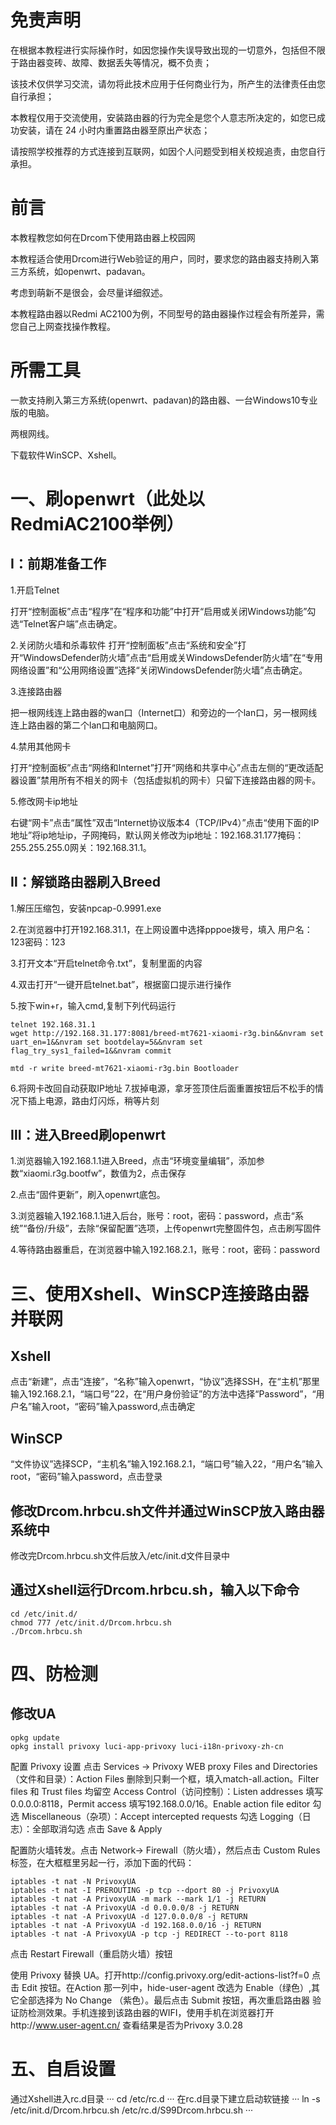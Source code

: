 # 免责声明
在根据本教程进行实际操作时，如因您操作失误导致出现的一切意外，包括但不限于路由器变砖、故障、数据丢失等情况，概不负责；

该技术仅供学习交流，请勿将此技术应用于任何商业行为，所产生的法律责任由您自行承担；

本教程仅用于交流使用，安装路由器的行为完全是您个人意志所决定的，如您已成功安装，请在 24 小时内重置路由器至原出产状态；

请按照学校推荐的方式连接到互联网，如因个人问题受到相关校规追责，由您自行承担。
# 前言
本教程教您如何在Drcom下使用路由器上校园网

本教程适合使用Drcom进行Web验证的用户，同时，要求您的路由器支持刷入第三方系统，如openwrt、padavan。

考虑到萌新不是很会，会尽量详细叙述。

本教程路由器以Redmi AC2100为例，不同型号的路由器操作过程会有所差异，需您自己上网查找操作教程。

# 所需工具
一款支持刷入第三方系统(openwrt、padavan)的路由器、一台Windows10专业版的电脑。

两根网线。

下载软件WinSCP、Xshell。

# 一、刷openwrt（此处以RedmiAC2100举例）
## Ⅰ：前期准备工作
1.开启Telnet

打开“控制面板”点击“程序”在“程序和功能”中打开“启用或关闭Windows功能”勾选“Telnet客户端”点击确定。

2.关闭防火墙和杀毒软件
打开“控制面板”点击“系统和安全”打开“WindowsDefender防火墙”点击“启用或关WindowsDefender防火墙”在“专用网络设置”和“公用网络设置”选择“关闭WindowsDefender防火墙”点击确定。

3.连接路由器

把一根网线连上路由器的wan口（Internet口）和旁边的一个lan口，另一根网线连上路由器的第二个lan口和电脑网口。

4.禁用其他网卡

打开“控制面板”点击“网络和Internet”打开“网络和共享中心”点击左侧的“更改适配器设置”禁用所有不相关的网卡（包括虚拟机的网卡）只留下连接路由器的网卡。

5.修改网卡ip地址

右键“网卡”点击“属性”双击“Internet协议版本4（TCP/IPv4）”点击“使用下面的IP地址”将ip地址ip，子网掩码，默认网关修改为ip地址：192.168.31.177掩码：255.255.255.0网关：192.168.31.1。

## Ⅱ：解锁路由器刷入Breed

1.解压压缩包，安装npcap-0.9991.exe
        
2.在浏览器中打开192.168.31.1，在上网设置中选择pppoe拨号，填入 用户名：123密码：123
        
3.打开文本“开启telnet命令.txt”，复制里面的内容
        
4.双击打开“一键开启telnet.bat”，根据窗口提示进行操作
        
5.按下win+r，输入cmd,复制下列代码运行
```
telnet 192.168.31.1
wget http://192.168.31.177:8081/breed-mt7621-xiaomi-r3g.bin&&nvram set uart_en=1&&nvram set bootdelay=5&&nvram set flag_try_sys1_failed=1&&nvram commit

mtd -r write breed-mt7621-xiaomi-r3g.bin Bootloader
```
6.将网卡改回自动获取IP地址
7.拔掉电源，拿牙签顶住后面重置按钮后不松手的情况下插上电源，路由灯闪烁，稍等片刻
## Ⅲ：进入Breed刷openwrt

1.浏览器输入192.168.1.1进入Breed，点击“环境变量编辑”，添加参数“xiaomi.r3g.bootfw”，数值为2，点击保存

2.点击“固件更新”，刷入openwrt底包。

3.浏览器输入192.168.1.1进入后台，账号：root，密码：password，点击“系统”“备份/升级”，去除“保留配置”选项，上传openwrt完整固件包，点击刷写固件

4.等待路由器重启，在浏览器中输入192.168.2.1，账号：root，密码：password
# 三、使用Xshell、WinSCP连接路由器并联网
## Xshell

点击“新建”，点击“连接”，“名称”输入openwrt，“协议”选择SSH，在“主机”那里输入192.168.2.1，“端口号”22，在“用户身份验证”的方法中选择“Password”，“用户名”输入root，“密码”输入password,点击确定
## WinSCP

“文件协议”选择SCP，“主机名”输入192.168.2.1，“端口号”输入22，“用户名”输入root，“密码”输入password，点击登录

## 修改Drcom.hrbcu.sh文件并通过WinSCP放入路由器系统中

修改完Drcom.hrbcu.sh文件后放入/etc/init.d文件目录中
## 通过Xshell运行Drcom.hrbcu.sh，输入以下命令
```
cd /etc/init.d/
chmod 777 /etc/init.d/Drcom.hrbcu.sh
./Drcom.hrbcu.sh
```

# 四、防检测
## 修改UA
```
opkg update
opkg install privoxy luci-app-privoxy luci-i18n-privoxy-zh-cn
```

配置 Privoxy 设置
点击 Services -> Privoxy WEB proxy
Files and Directories（文件和目录）：Action Files 删除到只剩一个框，填入match-all.action。Filter files 和 Trust files 均留空
Access Control（访问控制）：Listen addresses 填写0.0.0.0:8118，Permit access 填写192.168.0.0/16。Enable action file editor 勾选
Miscellaneous（杂项）：Accept intercepted requests 勾选
Logging（日志）：全部取消勾选
点击 Save & Apply

配置防火墙转发。点击 Network-> Firewall（防火墙），然后点击 Custom Rules 标签，在大框框里另起一行，添加下面的代码：
```
iptables -t nat -N PrivoxyUA
iptables -t nat -I PREROUTING -p tcp --dport 80 -j PrivoxyUA
iptables -t nat -A PrivoxyUA -m mark --mark 1/1 -j RETURN
iptables -t nat -A PrivoxyUA -d 0.0.0.0/8 -j RETURN
iptables -t nat -A PrivoxyUA -d 127.0.0.0/8 -j RETURN
iptables -t nat -A PrivoxyUA -d 192.168.0.0/16 -j RETURN
iptables -t nat -A PrivoxyUA -p tcp -j REDIRECT --to-port 8118
```
点击 Restart Firewall（重启防火墙）按钮

使用 Privoxy 替换 UA。打开http://config.privoxy.org/edit-actions-list?f=0 点击 Edit 按钮。在Action 那一列中，hide-user-agent 改选为 Enable（绿色）,其它全部选择为 No Change （紫色）。最后点击 Submit 按钮，再次重启路由器
验证防检测效果。手机连接到该路由器的WIFI，使用手机在浏览器打开http://www.user-agent.cn/ 查看结果是否为Privoxy 3.0.28

# 五、自启设置
通过Xshell进入rc.d目录
···
cd  /etc/rc.d
···
在rc.d目录下建立启动软链接
···
ln -s /etc/init.d/Drcom.hrbcu.sh /etc/rc.d/S99Drcom.hrbcu.sh
···
